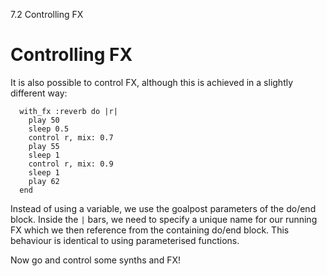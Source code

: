 7.2 Controlling FX

# Controlling FX

It is also possible to control FX, although this is achieved in a
slightly different way:

```
  with_fx :reverb do |r|
    play 50
    sleep 0.5
    control r, mix: 0.7
    play 55
    sleep 1
    control r, mix: 0.9
    sleep 1
    play 62
  end
```

Instead of using a variable, we use the goalpost parameters of the
do/end block. Inside the `|` bars, we need to specify a unique name
for our running FX which we then reference from the containing do/end
block. This behaviour is identical to using parameterised functions.

Now go and control some synths and FX!
